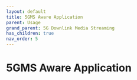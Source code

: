 ```yaml
---
layout: default
title: 5GMS Aware Application
parent: Usage
grand_parent: 5G Downlink Media Streaming
has_children: true
nav_order: 5
---
```


# 5GMS Aware Application
